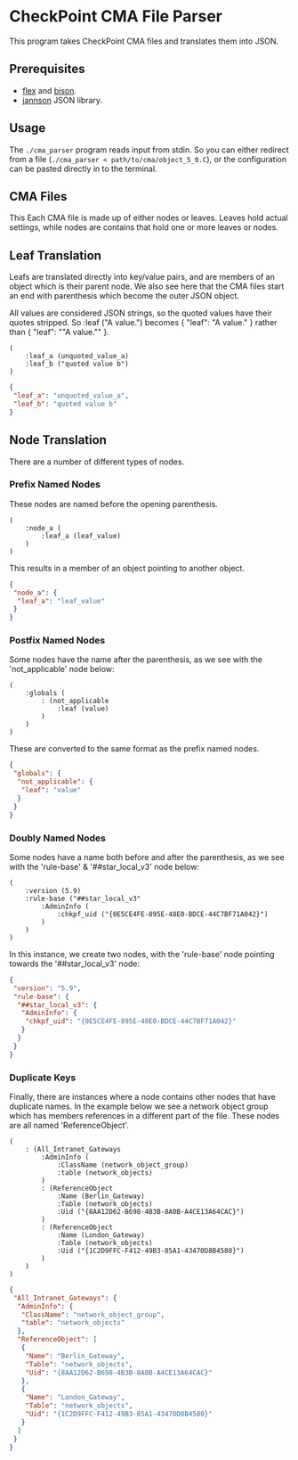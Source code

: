 # CheckPoint CMA File Parser

This program takes CheckPoint CMA files and translates them into JSON. 

## Prerequisites

* [flex](https://github.com/westes/flex) and [bison](https://www.gnu.org/software/bison/).
* [jannson]() JSON library.

## Usage

The `./cma_parser` program reads input from stdin. So you can either redirect from a file (`./cma_parser < path/to/cma/object_5_0.C`), or the configuration can be pasted directly in to the terminal.

## CMA Files

This Each CMA file is made up of either nodes or leaves. Leaves hold actual settings, while nodes are contains that hold one or more leaves or nodes.

## Leaf Translation

Leafs are translated directly into key/value pairs, and are members of an object which is their parent node. We also see here that the CMA files start an end with
parenthesis which become the outer JSON object.

All values are considered JSON strings, so the quoted values have their quotes stripped. So :leaf ("A value.") becomes { "leaf": "A value." } rather than { "leaf": "\"A value.\"" }.
```
(
	:leaf_a (unquoted_value_a)
	:leaf_b ("quoted value b")
)
```

```json
{
 "leaf_a": "unquoted_value_a",
 "leaf_b": "quoted value b"
}
```

## Node Translation

There are a number of different types of nodes.

### Prefix Named Nodes

These nodes are named before the opening parenthesis.

```
(
    :node_a (
        :leaf_a (leaf_value)
    )
)
```

This results in a member of an object pointing to another object.

```json
{
 "node_a": {
  "leaf_a": "leaf_value"
 }
}
```

### Postfix Named Nodes

Some nodes have the name after the parenthesis, as we see with the 'not_applicable' node below:

```
(
	:globals (
		: (not_applicable
			:leaf (value)
		)
	)
)
```

These are converted to the same format as the prefix named nodes.

```json
{
 "globals": {
  "not_applicable": {
   "leaf": "value"
  }
 }
}
```

### Doubly Named Nodes

Some nodes have a name both before and after the parenthesis, as we see with the 'rule-base' & '##star_local_v3' node below:
```
(
	:version (5.9)
	:rule-base ("##star_local_v3"
		:AdminInfo (
			:chkpf_uid ("{0E5CE4FE-895E-48E0-BDCE-44C7BF71A042}")
		)
	)
)
```

In this instance, we create two nodes, with the 'rule-base' node pointing towards the '##star_local_v3' node:

```json
{
 "version": "5.9",
 "rule-base": {
  "##star_local_v3": {
   "AdminInfo": {
    "chkpf_uid": "{0E5CE4FE-895E-48E0-BDCE-44C7BF71A042}"
   }
  }
 }
}
```

### Duplicate Keys

Finally, there are instances where a node contains other nodes that have duplicate names. In the example below we see
a network object group which has members references in a different part of the file. These nodes are all named 'ReferenceObject'.

```
(
    : (All_Intranet_Gateways
        :AdminInfo (
            :ClassName (network_object_group)
            :table (network_objects)
        )
        : (ReferenceObject
            :Name (Berlin_Gateway)
            :Table (network_objects)
            :Uid ("{8AA12D62-B698-4B3B-8A0B-A4CE13A64CAC}")
        )
        : (ReferenceObject
            :Name (London_Gateway)
            :Table (network_objects)
            :Uid ("{1C2D9FFC-F412-49B3-85A1-43470D8B4580}")
        )                                                                                                                                                                                                                                
    )
) 
```

```json
{
 "All_Intranet_Gateways": {
  "AdminInfo": {
   "ClassName": "network_object_group",
   "table": "network_objects"
  },
  "ReferenceObject": [
   {
    "Name": "Berlin_Gateway",
    "Table": "network_objects",
    "Uid": "{8AA12D62-B698-4B3B-8A0B-A4CE13A64CAC}"
   },
   {
    "Name": "London_Gateway",
    "Table": "network_objects",
    "Uid": "{1C2D9FFC-F412-49B3-85A1-43470D8B4580}"
   }
  ]
 }
}
```



